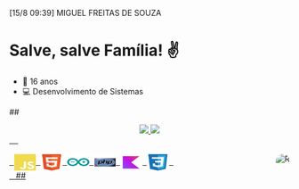[15/8 09:39] MIGUEL FREITAS DE SOUZA
# Salve, salve Família! ✌

- 👤 16 anos
- 💻 Desenvolvimento de Sistemas

##                                          
<div align="center">
<a href="https://github.com/LucasSouzaBorges">
<img height="180em" src="https://github-readme-stats.vercel.app/api/top-langs/?username=LucasSouzaBorges&layout=compact&langs_count=7&theme=dark">
<img height="180em" src="https://github-readme-stats.vercel.app/api?username=LucasSouzaBorges&show_icons=true&theme=dark&include_all_commits=true&count_private=true">
</div>    <div style="display: inline_block"><br>  <img align="center" alt="Js" height="30" width="40" src="https://raw.githubusercontent.com/devicons/devicon/master/icons/javascript/javascript-plain.svg">  <img align="center" alt="HTML" height="30" width="40" src="https://raw.githubusercontent.com/devicons/devicon/master/icons/html5/html5-original.svg">  <img align="center" alt="ardu" height="30" width="40" src="https://raw.githubusercontent.com/devicons/devicon/master/icons/arduino/arduino-original.svg">  <img align="center" alt="Php" height="30" width="40" src="https://raw.githubusercontent.com/devicons/devicon/master/icons/php/php-original.svg">  <img align="center" alt="Csharp" height="30" width="40" src="https://raw.githubusercontent.com/devicons/devicon/master/icons/kotlin/kotlin-original.svg">  <img align="center" alt="CSS" height="30" width="40" src="https://raw.githubusercontent.com/devicons/devicon/master/icons/css3/css3-original.svg">  <img align="right" alt="R" height="150" style="border-radius:50px;" src="https://c.tenor.com/puCBi3nabCQAAAAC/the-batman-robert-pattinson.gif">
</div>  
##
</div>

